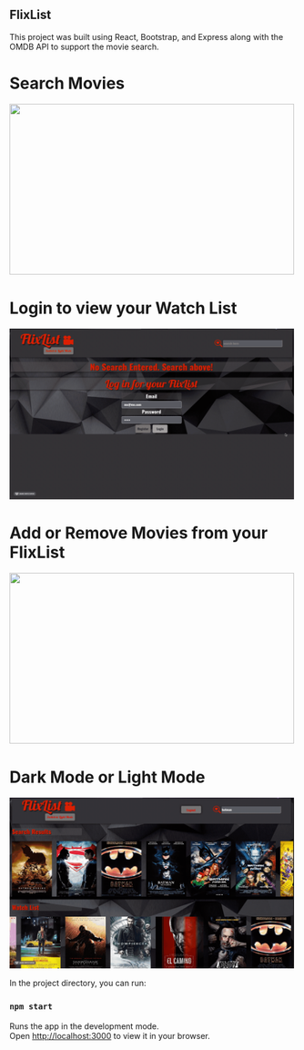 ## FlixList

This project was built using React, Bootstrap, and Express along with the OMDB API to support the movie search.

# Search Movies

<img src="https://github.com/keepitclassick/FlixList/blob/master/public/Read-me%20Gifs/2022-02-11%2013.31.04.gif?raw=true" width="500" height="300"/>

# Login to view your Watch List

<img src="https://github.com/keepitclassick/FlixList/blob/master/public/Read-me%20Gifs/2022-02-11%2013.30.40.gif?raw=true" width="500" height="300"/>

# Add or Remove Movies from your FlixList

<img src="https://github.com/keepitclassick/FlixList/blob/master/public/Read-me%20Gifs/2022-02-11%2013.33.02.gif?raw=true" width="500" height="300"/>

# Dark Mode or Light Mode

<img src="https://github.com/keepitclassick/FlixList/blob/master/public/Read-me%20Gifs/2022-02-11%2013.36.35.gif?raw=true" width="500" height="300"/>

In the project directory, you can run:

### `npm start`

Runs the app in the development mode.\
Open [http://localhost:3000](http://localhost:3000) to view it in your browser.
